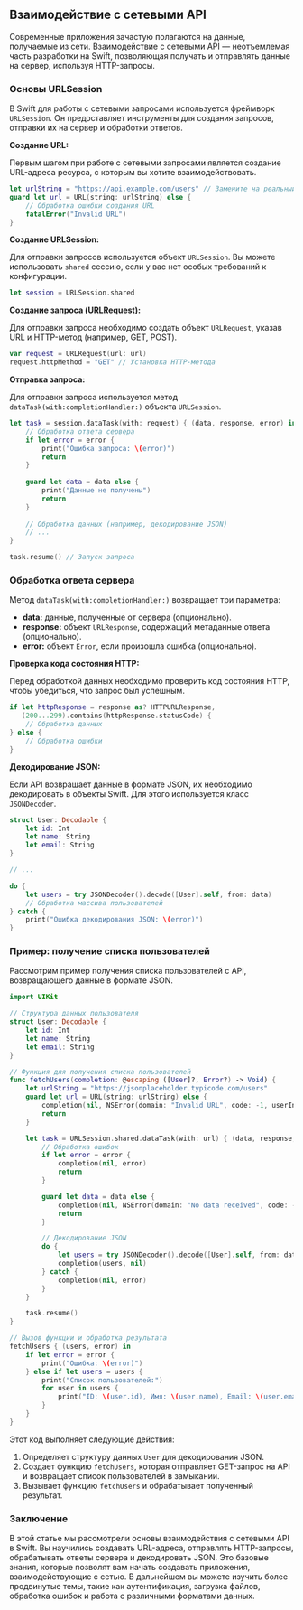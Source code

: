 ## Взаимодействие с сетевыми API

Современные приложения зачастую полагаются на данные, получаемые из сети. Взаимодействие с сетевыми API — неотъемлемая часть разработки на Swift, позволяющая получать и отправлять данные на сервер, используя HTTP-запросы.

### Основы URLSession

В Swift для работы с сетевыми запросами используется фреймворк `URLSession`. Он предоставляет инструменты для создания запросов, отправки их на сервер и обработки ответов.

**Создание URL:**

Первым шагом при работе с сетевыми запросами является создание URL-адреса ресурса, с которым вы хотите взаимодействовать. 

```swift
let urlString = "https://api.example.com/users" // Замените на реальный адрес API
guard let url = URL(string: urlString) else {
    // Обработка ошибки создания URL
    fatalError("Invalid URL")
}
```

**Создание URLSession:**

Для отправки запросов используется объект `URLSession`. Вы можете использовать `shared` сессию, если у вас нет особых требований к конфигурации.

```swift
let session = URLSession.shared 
```

**Создание запроса (URLRequest):**

Для отправки запроса необходимо создать объект `URLRequest`, указав URL и HTTP-метод (например, GET, POST).

```swift
var request = URLRequest(url: url)
request.httpMethod = "GET" // Установка HTTP-метода
```

**Отправка запроса:**

Для отправки запроса используется метод `dataTask(with:completionHandler:)` объекта `URLSession`.

```swift
let task = session.dataTask(with: request) { (data, response, error) in
    // Обработка ответа сервера
    if let error = error {
        print("Ошибка запроса: \(error)")
        return
    }
    
    guard let data = data else {
        print("Данные не получены")
        return
    }
    
    // Обработка данных (например, декодирование JSON)
    // ...
}

task.resume() // Запуск запроса
```

### Обработка ответа сервера

Метод `dataTask(with:completionHandler:)` возвращает три параметра:

- **data:** данные, полученные от сервера (опционально).
- **response:** объект `URLResponse`, содержащий метаданные ответа (опционально).
- **error:** объект `Error`, если произошла ошибка (опционально).

**Проверка кода состояния HTTP:**

Перед обработкой данных необходимо проверить код состояния HTTP, чтобы убедиться, что запрос был успешным.

```swift
if let httpResponse = response as? HTTPURLResponse,
   (200...299).contains(httpResponse.statusCode) {
    // Обработка данных
} else {
    // Обработка ошибки
}
```

**Декодирование JSON:**

Если API возвращает данные в формате JSON, их необходимо декодировать в объекты Swift. Для этого используется класс `JSONDecoder`.

```swift
struct User: Decodable {
    let id: Int
    let name: String
    let email: String
}

// ...

do {
    let users = try JSONDecoder().decode([User].self, from: data)
    // Обработка массива пользователей
} catch {
    print("Ошибка декодирования JSON: \(error)")
}
```

### Пример: получение списка пользователей

Рассмотрим пример получения списка пользователей с API, возвращающего данные в формате JSON.

```swift
import UIKit

// Структура данных пользователя
struct User: Decodable {
    let id: Int
    let name: String
    let email: String
}

// Функция для получения списка пользователей
func fetchUsers(completion: @escaping ([User]?, Error?) -> Void) {
    let urlString = "https://jsonplaceholder.typicode.com/users"
    guard let url = URL(string: urlString) else {
        completion(nil, NSError(domain: "Invalid URL", code: -1, userInfo: nil))
        return
    }

    let task = URLSession.shared.dataTask(with: url) { (data, response, error) in
        // Обработка ошибок
        if let error = error {
            completion(nil, error)
            return
        }

        guard let data = data else {
            completion(nil, NSError(domain: "No data received", code: -1, userInfo: nil))
            return
        }

        // Декодирование JSON
        do {
            let users = try JSONDecoder().decode([User].self, from: data)
            completion(users, nil)
        } catch {
            completion(nil, error)
        }
    }

    task.resume()
}

// Вызов функции и обработка результата
fetchUsers { (users, error) in
    if let error = error {
        print("Ошибка: \(error)")
    } else if let users = users {
        print("Список пользователей:")
        for user in users {
            print("ID: \(user.id), Имя: \(user.name), Email: \(user.email)")
        }
    }
}
```

Этот код выполняет следующие действия:

1. Определяет структуру данных `User` для декодирования JSON.
2. Создает функцию `fetchUsers`, которая отправляет GET-запрос на API и возвращает список пользователей в замыкании.
3. Вызывает функцию `fetchUsers` и обрабатывает полученный результат.

### Заключение

В этой статье мы рассмотрели основы взаимодействия с сетевыми API в Swift. Вы научились создавать URL-адреса, отправлять HTTP-запросы, обрабатывать ответы сервера и декодировать JSON. Это базовые знания, которые позволят вам начать создавать приложения, взаимодействующие с сетью. В дальнейшем вы можете изучить более продвинутые темы, такие как аутентификация, загрузка файлов, обработка ошибок и работа с различными форматами данных.
